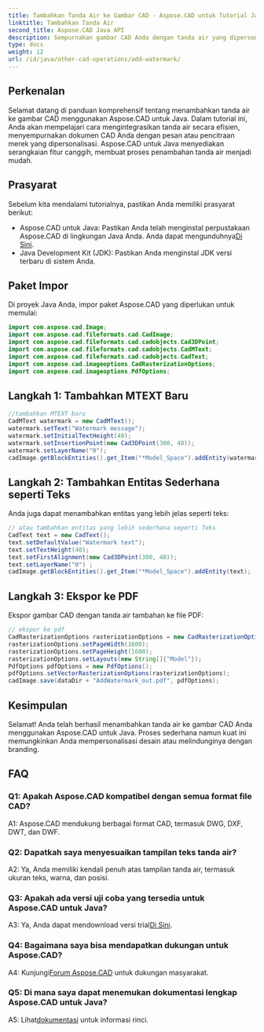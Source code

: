 ```yaml
---
title: Tambahkan Tanda Air ke Gambar CAD - Aspose.CAD untuk Tutorial Java
linktitle: Tambahkan Tanda Air
second_title: Aspose.CAD Java API
description: Sempurnakan gambar CAD Anda dengan tanda air yang dipersonalisasi menggunakan Aspose.CAD untuk Java. Ikuti panduan langkah demi langkah kami untuk integrasi yang lancar.
type: docs
weight: 12
url: /id/java/other-cad-operations/add-watermark/
---
```

## Perkenalan

Selamat datang di panduan komprehensif tentang menambahkan tanda air ke gambar CAD menggunakan Aspose.CAD untuk Java. Dalam tutorial ini, Anda akan mempelajari cara mengintegrasikan tanda air secara efisien, menyempurnakan dokumen CAD Anda dengan pesan atau pencitraan merek yang dipersonalisasi. Aspose.CAD untuk Java menyediakan serangkaian fitur canggih, membuat proses penambahan tanda air menjadi mudah.

## Prasyarat

Sebelum kita mendalami tutorialnya, pastikan Anda memiliki prasyarat berikut:

-  Aspose.CAD untuk Java: Pastikan Anda telah menginstal perpustakaan Aspose.CAD di lingkungan Java Anda. Anda dapat mengunduhnya[Di Sini](https://releases.aspose.com/cad/java/).
- Java Development Kit (JDK): Pastikan Anda menginstal JDK versi terbaru di sistem Anda.

## Paket Impor

Di proyek Java Anda, impor paket Aspose.CAD yang diperlukan untuk memulai:

```java
import com.aspose.cad.Image;
import com.aspose.cad.fileformats.cad.CadImage;
import com.aspose.cad.fileformats.cad.cadobjects.Cad3DPoint;
import com.aspose.cad.fileformats.cad.cadobjects.CadMText;
import com.aspose.cad.fileformats.cad.cadobjects.CadText;
import com.aspose.cad.imageoptions.CadRasterizationOptions;
import com.aspose.cad.imageoptions.PdfOptions;
```

## Langkah 1: Tambahkan MTEXT Baru

```java
//tambahkan MTEXT baru
CadMText watermark = new CadMText();
watermark.setText("Watermark message");
watermark.setInitialTextHeight(40);
watermark.setInsertionPoint(new Cad3DPoint(300, 40));
watermark.setLayerName("0");
cadImage.getBlockEntities().get_Item("*Model_Space").addEntity(watermark);
```

## Langkah 2: Tambahkan Entitas Sederhana seperti Teks

Anda juga dapat menambahkan entitas yang lebih jelas seperti teks:

```java
// atau tambahkan entitas yang lebih sederhana seperti Teks
CadText text = new CadText();
text.setDefaultValue("Watermark text");
text.setTextHeight(40);
text.setFirstAlignment(new Cad3DPoint(300, 40));
text.setLayerName("0") ;
cadImage.getBlockEntities().get_Item("*Model_Space").addEntity(text);
```

## Langkah 3: Ekspor ke PDF

Ekspor gambar CAD dengan tanda air tambahan ke file PDF:

```java
// ekspor ke pdf
CadRasterizationOptions rasterizationOptions = new CadRasterizationOptions();
rasterizationOptions.setPageWidth(1600);
rasterizationOptions.setPageHeight(1600);
rasterizationOptions.setLayouts(new String[]{"Model"});
PdfOptions pdfOptions = new PdfOptions();
pdfOptions.setVectorRasterizationOptions(rasterizationOptions);
cadImage.save(dataDir + "AddWatermark_out.pdf", pdfOptions);

```

## Kesimpulan

Selamat! Anda telah berhasil menambahkan tanda air ke gambar CAD Anda menggunakan Aspose.CAD untuk Java. Proses sederhana namun kuat ini memungkinkan Anda mempersonalisasi desain atau melindunginya dengan branding.

## FAQ

### Q1: Apakah Aspose.CAD kompatibel dengan semua format file CAD?

A1: Aspose.CAD mendukung berbagai format CAD, termasuk DWG, DXF, DWT, dan DWF.

### Q2: Dapatkah saya menyesuaikan tampilan teks tanda air?

A2: Ya, Anda memiliki kendali penuh atas tampilan tanda air, termasuk ukuran teks, warna, dan posisi.

### Q3: Apakah ada versi uji coba yang tersedia untuk Aspose.CAD untuk Java?

 A3: Ya, Anda dapat mendownload versi trial[Di Sini](https://releases.aspose.com/).

### Q4: Bagaimana saya bisa mendapatkan dukungan untuk Aspose.CAD?

 A4: Kunjungi[Forum Aspose.CAD](https://forum.aspose.com/c/cad/19) untuk dukungan masyarakat.

### Q5: Di mana saya dapat menemukan dokumentasi lengkap Aspose.CAD untuk Java?

 A5: Lihat[dokumentasi](https://reference.aspose.com/cad/java/) untuk informasi rinci.